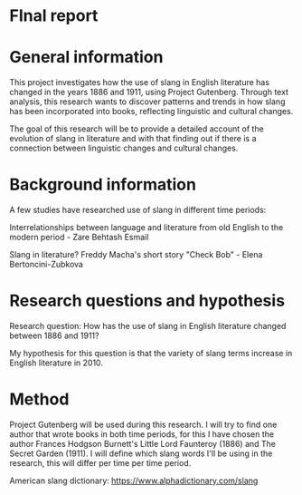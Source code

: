 # FInal report

# General information
This project investigates how the use of slang in English literature has changed in the years 1886 and 1911, using Project Gutenberg. Through text analysis, this research wants to discover patterns and trends in how slang has been incorporated into books, reflecting linguistic and cultural changes.

The goal of this research will be to provide a detailed account of the evolution of slang in literature and with that finding out if there is a connection between linguistic changes and cultural changes.

# Background information
A few studies have researched use of slang in different time periods:

Interrelationships between language and literature from old English to the modern period - Zare Behtash Esmail

Slang in literature? Freddy Macha's short story "Check Bob" - Elena Bertoncini-Zubkova

# Research questions and hypothesis
Research question: How has the use of slang in English literature changed between 1886 and 1911?

My hypothesis for this question is that the variety of slang terms increase in English literature in 2010.

# Method
Project Gutenberg will be used during this research. I will try to find one author that wrote books in both time periods, for this I have chosen the author Frances Hodgson Burnett's Little Lord Faunteroy (1886) and The Secret Garden (1911). I will define which slang words I'll be using in the research, this will differ per time per time period.

American slang dictionary: https://www.alphadictionary.com/slang
